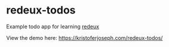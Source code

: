 # redeux-todos
Example todo app for learning [redeux](https://github.com/kristoferjoseph/redeux)

View the demo here:
https://kristoferjoseph.com/redeux-todos/
